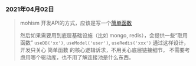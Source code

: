 ### 2021年04月02日

> mohism 开发API的方式，应该是写一个[简单函数](./notes/simple-function.md)
>
> 然后如果需要用到底层基础设施（比如 mongo, redis），会提供一些“取用函数”
>  `useDB('xx')`,  `useModel('user')`, `useRedis('xxx')`
> 通过这样设计，开发只关心 简单函数 的核心逻辑诉求，不用关心底层链接细节，
> 不需要考虑用哪个驱动库，也不用了解连接池是什么东西。
